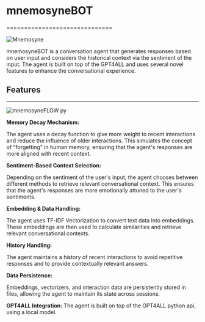 # mnemosyneBOT
==============================

![Mnemosyne](https://github.com/EveryOneIsGross/mnemosyneBOT/assets/23621140/3859e884-143e-46a1-9281-a474dbd98add)

mnemosyneBOT is a conversation agent that generates responses based on user input and considers the historical context via the sentiment of the input. The agent is built on top of the GPT4ALL and uses several novel features to enhance the conversational experience.

## Features
--------

![mnemosyneFLOW py](https://github.com/EveryOneIsGross/mnemosyneBOT/assets/23621140/b26d4284-94b3-441b-8764-ac4c579786dc)


**Memory Decay Mechanism:**

 The agent uses a decay function to give more weight to recent interactions and reduce the influence of older interactions. This simulates the concept of "forgetting" in human memory, ensuring that the agent's responses are more aligned with recent context.

**Sentiment-Based Context Selection:**

 Depending on the sentiment of the user's input, the agent chooses between different methods to retrieve relevant conversational context. This ensures that the agent's responses are more emotionally attuned to the user's sentiments.

**Embedding & Data Handling:**

 The agent uses TF-IDF Vectorization to convert text data into embeddings. These embeddings are then used to calculate similarities and retrieve relevant conversational contexts.

**History Handling:**

 The agent maintains a history of recent interactions to avoid repetitive responses and to provide contextually relevant answers.

**Data Persistence:**

 Embeddings, vectorizers, and interaction data are persistently stored in files, allowing the agent to maintain its state across sessions.

**GPT4ALL Integration:**
 The agent is built on top of the GPT4ALL python api, using a local model.

